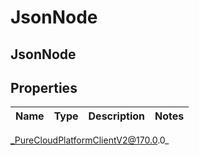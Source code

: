 # JsonNode

## JsonNode

## Properties

|Name | Type | Description | Notes|
|------------ | ------------- | ------------- | -------------|



_PureCloudPlatformClientV2@170.0.0_
